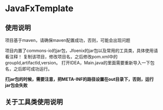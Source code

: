 # JavaFxTemplate

## 使用说明
项目基于maven，请确保maven配置成功，否则，可能会出现问题

项目内置了commons-io的jar包，Jfoenix的jar包以及常用的工具类，具体使用请看注释！
复制该项目，修改项目名，之后修改pom.xml中的 groupId,artifactId,version。
打开IDEA，Main.java的里面需要重新导入一下包名，之后即可成功运行。

**打jar包的时候，需要注意，把META-INF的路径设置在out目录下，否则，运行jar包会失败**
## 关于工具类使用说明
## 